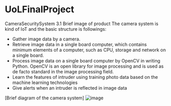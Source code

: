 # UoLFinalProject
CameraSecuritySystem
3.1 Brief image of product
The camera system is kind of IoT and the basic structure is followings:
-	Gather image data by a camera.
-	Retrieve image data in a single board computer, which contains minimum elements of a computer, such as CPU, storage and network on a single board.
-	Process image data on a single board computer by OpenCV in writing Python. OpenCV is an open library for image processing and is used as de facto standard in the image processing field.
-	Learn the features of intruder using training photo data based on the machine learning technologies
-	Give alerts when an intruder is reflected in image data

[Brief diagram of the camera system]
![image](https://github.com/koki1025/UoLFinalProject/assets/94494487/f681fa99-33ef-4a07-abfd-61c13ef359d9)
